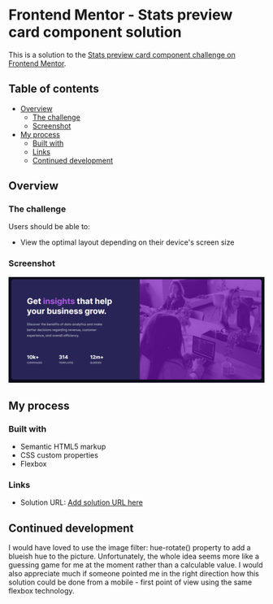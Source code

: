 # Frontend Mentor - Stats preview card component solution

This is a solution to the [Stats preview card component challenge on Frontend Mentor](https://www.frontendmentor.io/challenges/stats-preview-card-component-8JqbgoU62). 

## Table of contents

- [Overview](#overview)
  - [The challenge](#the-challenge)
  - [Screenshot](#screenshot)
- [My process](#my-process)
  - [Built with](#built-with)
  - [Links](links)
  - [Continued development](#continued-development)



## Overview

### The challenge

Users should be able to:
- View the optimal layout depending on their device's screen size

### Screenshot

![](images/screenshot.png)

## My process
### Built with

- Semantic HTML5 markup
- CSS custom properties
- Flexbox

### Links
- Solution URL: [Add solution URL here](https://petroczibalazs.github.io/stats-card)


## Continued development

I would have loved to use the image filter: hue-rotate() property to add a blueish hue to the picture. Unfortunately, the whole idea seems more like a guessing game for me at the moment rather than a calculable value.
I would also appreciate much if someone pointed me in the right direction how this solution could be done from a mobile - first point of view using the same flexbox technology.

